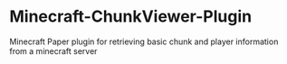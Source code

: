 # Minecraft-ChunkViewer-Plugin
Minecraft Paper plugin for retrieving basic chunk and player information from a minecraft server
